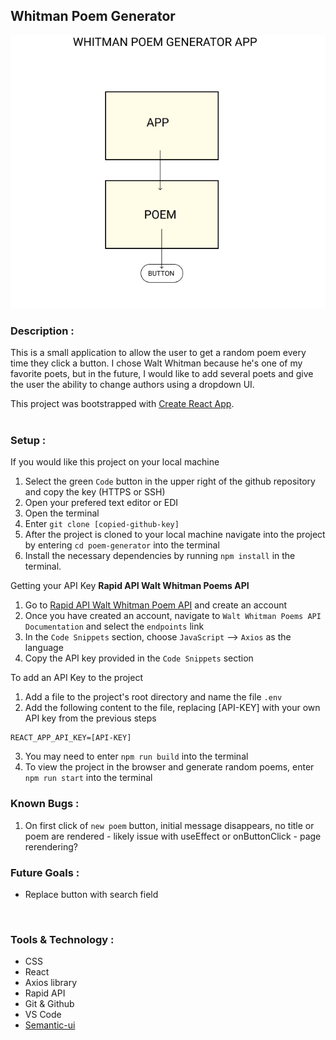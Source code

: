 ## Whitman Poem Generator
![component model](./public/component-model.png)


### Description :
This is a small application to allow the user to get a random poem every time they click a button. I chose Walt Whitman because he's one of my favorite poets, but in the future, I would like to add several poets and give the user the ability to change authors using a dropdown UI. 
<br/>

This project was bootstrapped with [Create React App](https://github.com/facebook/create-react-app).  
<br/>  

### Setup :

If you would like this project on your local machine
1. Select the green `Code` button in the upper right of the github repository and copy the key (HTTPS or SSH)
2. Open your prefered text editor or EDI
3. Open the terminal
4. Enter `git clone [copied-github-key]`
5. After the project is cloned to your local machine navigate into the project by entering `cd poem-generator` into the terminal
6. Install the necessary dependencies by running `npm install` in the terminal.

Getting your API Key
**Rapid API Walt Whitman Poems API** 
1. Go to [Rapid API Walt Whitman Poem API](https://rapidapi.com/pafmon/api/walt-whitman-poems) and create an account
2. Once you have created an account, navigate to `Walt Whitman Poems API Documentation` and select the `endpoints` link
3. In the `Code Snippets` section, choose `JavaScript` --> `Axios` as the language
4. Copy the API key provided in the `Code Snippets` section

To add an API Key to the project
1. Add a file to the project's root directory and name the file `.env`
2. Add the following content to the file, replacing [API-KEY] with your own API key from the previous steps
```
REACT_APP_API_KEY=[API-KEY]

```
3. You may need to enter `npm run build` into the terminal
4. To view the project in the browser and generate random poems, enter `npm run start` into the terminal

### Known Bugs :
1. On first click of `new poem` button, initial message disappears, no title or poem are rendered - likely issue with useEffect or onButtonClick - page rerendering?

### Future Goals :
* Replace button with search field  
<br />  

### Tools & Technology :
* CSS
* React
* Axios library
* Rapid API
* Git & Github
* VS Code
* [Semantic-ui](https://semantic-ui.com/views/card.html)  
<br/>
